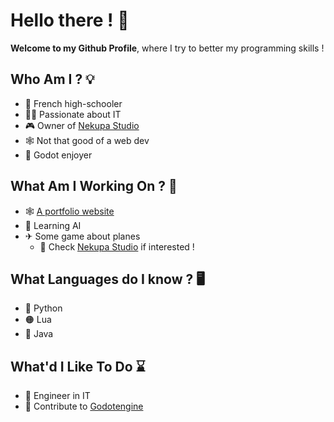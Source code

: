 # Hello there ! 👋

**Welcome to my Github Profile**, where I try to better my programming skills ! 

## Who Am I ? 💡

- 🏫 French high-schooler
- 👨‍💻 Passionate about IT
- 🎮 Owner of [Nekupa Studio](https://github.com/Nekupa-Studio)
- 🕸 Not that good of a web dev
- 🤖 Godot enjoyer

## What Am I Working On ? 🤔

- 🕸 [A portfolio website](https://voidscientist.github.io)
- 🧠 Learning AI
- ✈ Some game about planes
  - 🔗 Check [Nekupa Studio](https://github.com/Nekupa-Studio) if interested ! 

## What Languages do I know ? 🖥

- 🐍 Python
- 🟠 Lua
- 🍵 Java

## What'd I Like To Do ⌛

- 💾 Engineer in IT
- 📜 Contribute to [Godotengine](https://github.com/godotengine/godot)
